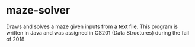# maze-solver
Draws and solves a maze given inputs from a text file. This program is written in Java and was assigned in CS201 (Data Structures) during the fall of 2018.
